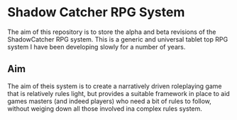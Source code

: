 # Shadow Catcher RPG System
The aim of this repository is to store the alpha and beta revisions of the ShadowCatcher RPG system. This is a generic and universal tablet top RPG system I have been developing slowly for a number of years.
## Aim
The aim of theis system is to create a narratively driven roleplaying game that is relatively rules light, but provides a suitable framework in place to aid games masters (and indeed players) who need a bit of rules to follow, without weiging down all those involved ina  complex rules system.
